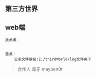 ## 第三方世界

## web端

```
技术点：
	
```

```
重点：
    日志文件放在:E:/thirdWorld/log文件夹下
```

> 合作人
> 毒牙 mayben0t